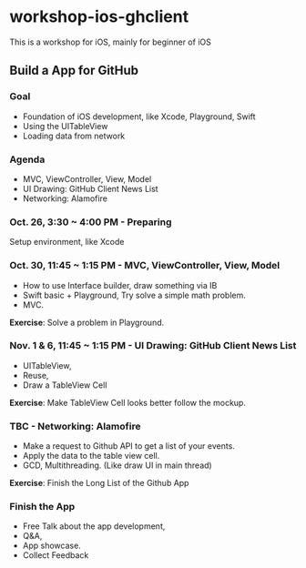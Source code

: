 # workshop-ios-ghclient

This is a workshop for iOS, mainly for beginner of iOS

## Build a App for GitHub

### Goal

* Foundation of iOS development, like Xcode, Playground, Swift
* Using the UITableView
* Loading data from network

### Agenda

- MVC, ViewController, View, Model
- UI Drawing: GitHub Client News List
- Networking: Alamofire

### Oct. 26,  3:30 ~ 4:00 PM - Preparing

Setup environment, like Xcode

### Oct. 30, 11:45 ~ 1:15 PM - MVC, ViewController, View, Model

- How to use Interface builder, draw something via IB
- Swift basic + Playground, Try solve a simple math problem.
- MVC.

**Exercise**: Solve a problem in Playground.

### Nov. 1 & 6, 11:45 ~ 1:15 PM - UI Drawing: GitHub Client News List

- UITableView,
- Reuse,
- Draw a TableView Cell

**Exercise**: Make TableView Cell looks better follow the mockup.

### TBC - Networking: Alamofire

- Make a request to Github API to get a list of your events.
- Apply the data to the table view cell.
- GCD, Multithreading. (Like draw UI in main thread)

**Exercise**: Finish the Long List of the Github App

### Finish the App

- Free Talk about the app development,
- Q&A,
- App showcase.
- Collect Feedback

